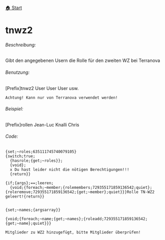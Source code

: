 [🏠 Start](https://jeanluc2305.github.io/Discord/)

# tnwz2

###### Beschreibung:

Gibt den angegebenen Usern die Rolle für den zweiten WZ bei Terranova

###### Benutzung:

[Prefix]tnwz2 User User User usw.

```Red
Achtung! Kann nur von Terranova verwendet werden!
```

###### Beispiel:

[Prefix]rollen Jean-Luc Knalli Chris

###### Code:

```
{set;~roles;635111745740079105}
{switch;true;
  {hasrole;{get;~roles}};
  {void};
  x Du hast leider nicht die nötigen Berechtigungen!!!
  {return}}

{if;{args};==;leeren;
  {void;{foreach;~member;{rolemembers;729355171859136542;quiet};{roleremove;729355171859136542;{get;~member};quiet}}}Rolle TN-WZ2 geleert!{return}}


{set;~names;{argsarray}}

{void;{foreach;~name;{get;~names};{roleadd;729355171859136542;{get;~name};quiet}}}

Mitglieder zu WZ2 hinzugefügt, bitte Mitglieder überprüfen!
```
